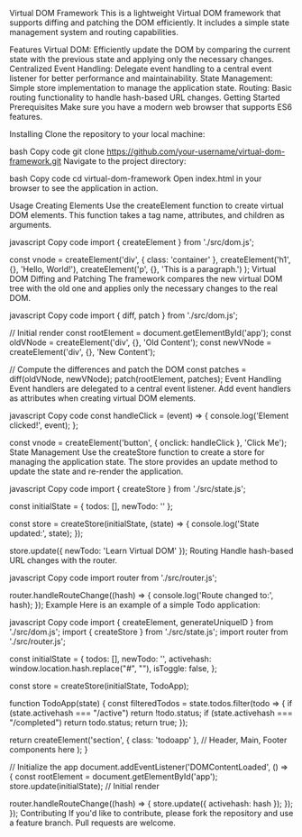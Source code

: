 Virtual DOM Framework
This is a lightweight Virtual DOM framework that supports diffing and patching the DOM efficiently. It includes a simple state management system and routing capabilities.

Features
Virtual DOM: Efficiently update the DOM by comparing the current state with the previous state and applying only the necessary changes.
Centralized Event Handling: Delegate event handling to a central event listener for better performance and maintainability.
State Management: Simple store implementation to manage the application state.
Routing: Basic routing functionality to handle hash-based URL changes.
Getting Started
Prerequisites
Make sure you have a modern web browser that supports ES6 features.

Installing
Clone the repository to your local machine:

bash
Copy code
git clone https://github.com/your-username/virtual-dom-framework.git
Navigate to the project directory:

bash
Copy code
cd virtual-dom-framework
Open index.html in your browser to see the application in action.

Usage
Creating Elements
Use the createElement function to create virtual DOM elements. This function takes a tag name, attributes, and children as arguments.

javascript
Copy code
import { createElement } from './src/dom.js';

const vnode = createElement('div', { class: 'container' }, 
  createElement('h1', {}, 'Hello, World!'),
  createElement('p', {}, 'This is a paragraph.')
);
Virtual DOM Diffing and Patching
The framework compares the new virtual DOM tree with the old one and applies only the necessary changes to the real DOM.

javascript
Copy code
import { diff, patch } from './src/dom.js';

// Initial render
const rootElement = document.getElementById('app');
const oldVNode = createElement('div', {}, 'Old Content');
const newVNode = createElement('div', {}, 'New Content');

// Compute the differences and patch the DOM
const patches = diff(oldVNode, newVNode);
patch(rootElement, patches);
Event Handling
Event handlers are delegated to a central event listener. Add event handlers as attributes when creating virtual DOM elements.

javascript
Copy code
const handleClick = (event) => {
  console.log('Element clicked!', event);
};

const vnode = createElement('button', { onclick: handleClick }, 'Click Me');
State Management
Use the createStore function to create a store for managing the application state. The store provides an update method to update the state and re-render the application.

javascript
Copy code
import { createStore } from './src/state.js';

const initialState = {
  todos: [],
  newTodo: ''
};

const store = createStore(initialState, (state) => {
  console.log('State updated:', state);
});

store.update({ newTodo: 'Learn Virtual DOM' });
Routing
Handle hash-based URL changes with the router.

javascript
Copy code
import router from './src/router.js';

router.handleRouteChange((hash) => {
  console.log('Route changed to:', hash);
});
Example
Here is an example of a simple Todo application:

javascript
Copy code
import { createElement, generateUniqueID } from './src/dom.js';
import { createStore } from './src/state.js';
import router from './src/router.js';

const initialState = {
  todos: [],
  newTodo: '',
  activehash: window.location.hash.replace("#", ""),
  isToggle: false,
};

const store = createStore(initialState, TodoApp);

function TodoApp(state) {
  const filteredTodos = state.todos.filter(todo => {
    if (state.activehash === "/active") return !todo.status;
    if (state.activehash === "/completed") return todo.status;
    return true;
  });

  return createElement('section', { class: 'todoapp' }, 
    // Header, Main, Footer components here
  );
}

// Initialize the app
document.addEventListener('DOMContentLoaded', () => {
  const rootElement = document.getElementById('app');
  store.update(initialState); // Initial render

  router.handleRouteChange((hash) => {
    store.update({ activehash: hash });
  });
});
Contributing
If you'd like to contribute, please fork the repository and use a feature branch. Pull requests are welcome.